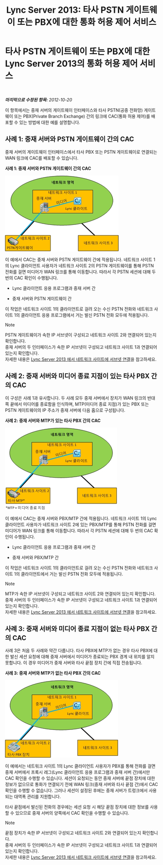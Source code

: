 ﻿---
title: 'Lync Server 2013: 타사 PSTN 게이트웨이 또는 PBX에 대한 통화 허용 제어 서비스'
TOCTitle: 타사 PSTN 게이트웨이 또는 PBX에 대한 통화 허용 제어 서비스
ms:assetid: 95dc4ceb-bcad-48ee-86ec-af911727f853
ms:mtpsurl: https://technet.microsoft.com/ko-kr/library/Gg398762(v=OCS.15)
ms:contentKeyID: 49304436
ms.date: 08/24/2015
mtps_version: v=OCS.15
ms.translationtype: HT
---

# 타사 PSTN 게이트웨이 또는 PBX에 대한 Lync Server 2013의 통화 허용 제어 서비스

 

_**마지막으로 수정된 항목:** 2012-10-20_

이 항목에서는 중재 서버의 게이트웨이 인터페이스와 타사 PSTN(공중 전화망) 게이트웨이 또는 PBX(Private Branch Exchange) 간의 링크에 CAC(통화 허용 제어)를 배포할 수 있는 방법에 대한 예를 설명합니다.

## 사례 1: 중재 서버와 PSTN 게이트웨이 간의 CAC

중재 서버의 게이트웨이 인터페이스에서 타사 PBX 또는 PSTN 게이트웨이로 연결되는 WAN 링크에 CAC를 배포할 수 있습니다.

**사례 1: 중재 서버와 PSTN 게이트웨이 간의 CAC**

![사례 1: 중재 서버 PSTN 게이트웨이 간의 CAC](images/Gg398762.4bebf9ee-2732-4ea6-bbe5-0269b2903d8c(OCS.15).jpg "사례 1: 중재 서버 PSTN 게이트웨이 간의 CAC")

이 예에서 CAC는 중재 서버와 PSTN 게이트웨이 간에 적용됩니다. 네트워크 사이트 1의 Lync 클라이언트 사용자가 네트워크 사이트 2의 PSTN 게이트웨이를 통해 PSTN 전화를 걸면 미디어가 WAN 링크를 통해 이동합니다. 따라서 각 PSTN 세션에 대해 두 번의 CAC 확인이 수행됩니다.

  - Lync 클라이언트 응용 프로그램과 중재 서버 간

  - 중재 서버와 PSTN 게이트웨이 간

이 작업은 네트워크 사이트 1의 클라이언트로 걸려 오는 수신 PSTN 전화와 네트워크 사이트 1의 클라이언트 응용 프로그램에서 거는 발신 PSTN 전화 모두에 적용됩니다.


> [!NOTE]
> PSTN 게이트웨이가 속한 IP 서브넷이 구성되고 네트워크 사이트 2와 연결되어 있는지 확인합니다.<BR>중재 서버의 두 인터페이스가 속한 IP 서브넷이 구성되고 네트워크 사이트 1과 연결되어 있는지 확인합니다.<BR>자세한 내용은 <A href="lync-server-2013-associate-a-subnet-with-a-network-site.md">Lync Server 2013 에서 네트워크 사이트에 서브넷 연결</A>을 참고하세요.



## 사례 2: 중재 서버와 미디어 종료 지점이 있는 타사 PBX 간의 CAC

이 구성은 사례 1과 유사합니다. 두 사례 모두 중재 서버에서 장치가 WAN 링크의 반대쪽 끝에서 미디어를 종료함을 인식하며, MTP(미디어 종료 지점)가 있는 PBX 또는 PSTN 게이트웨이의 IP 주소가 중재 서버에 다음 홉으로 구성됩니다.

**사례 2: 중재 서버와 MTP가 있는 타사 PBX 간의 CAC**

![사례 2: 중재 서버 PBX(MTP 포함) 간의 CAC](images/Gg398762.1c0b5263-c053-4cca-842f-85dd670760c8(OCS.15).jpg "사례 2: 중재 서버 PBX(MTP 포함) 간의 CAC")

이 예에서 CAC는 중재 서버와 PBX/MTP 간에 적용됩니다. 네트워크 사이트 1의 Lync 클라이언트 사용자가 네트워크 사이트 2에 있는 PBX/MTP를 통해 PSTN 전화를 걸면 미디어가 WAN 링크를 통해 이동합니다. 따라서 각 PSTN 세션에 대해 두 번의 CAC 확인이 수행됩니다.

  - Lync 클라이언트 응용 프로그램과 중재 서버 간

  - 중재 서버와 PBX/MTP 간

이 작업은 네트워크 사이트 1의 클라이언트로 걸려 오는 수신 PSTN 전화와 네트워크 사이트 1의 클라이언트에서 거는 발신 PSTN 전화 모두에 적용됩니다.


> [!NOTE]
> MTP가 속한 IP 서브넷이 구성되고 네트워크 사이트 2와 연결되어 있는지 확인합니다.<BR>중재 서버의 두 인터페이스가 속한 IP 서브넷이 구성되고 네트워크 사이트 1과 연결되어 있는지 확인합니다.<BR>자세한 내용은 <A href="lync-server-2013-associate-a-subnet-with-a-network-site.md">Lync Server 2013 에서 네트워크 사이트에 서브넷 연결</A>을 참고하세요.



## 사례 3: 중재 서버와 미디어 종료 지점이 없는 타사 PBX 간의 CAC

사례 3은 처음 두 사례와 약간 다릅니다. 타사 PBX에 MTP가 없는 경우 타사 PBX에 대한 발신 세션 요청에 대해 중재 서버에서 미디어가 종료되는 PBX 경계 내 위치를 알지 못합니다. 이 경우 미디어가 중재 서버와 타사 끝점 장치 간에 직접 전송됩니다.

**사례 3: 중재 서버와 MTP가 없는 타사 PBX 간의 CAC**

![사례 3: 중재 서버 PBX(MTP 미포함) 간의 CAC](images/Gg398762.f4bcf800-3a68-4037-bb3f-adb2fdf50d32(OCS.15).jpg "사례 3: 중재 서버 PBX(MTP 미포함) 간의 CAC")

이 예에서는 네트워크 사이트 1의 Lync 클라이언트 사용자가 PBX를 통해 전화를 걸면 중재 서버에서 프록시 레그(Lync 클라이언트 응용 프로그램과 중재 서버 간)에서만 CAC 확인을 수행할 수 있습니다. 세션이 요청되는 동안 중재 서버에 끝점 장치에 대한 정보가 없으므로 통화가 연결되기 전에 WAN 링크(중재 서버와 타사 끝점 간)에서 CAC 확인을 수행할 수 없습니다. 그러나 세션이 설정된 후에는 중재 서버가 트렁크에서 사용되는 대역폭 관리를 지원합니다.

타사 끝점에서 발신된 전화의 경우에는 세션 요청 시 해당 끝점 장치에 대한 정보를 사용할 수 있으므로 중재 서버의 양쪽에서 CAC 확인을 수행할 수 있습니다.


> [!NOTE]
> 끝점 장치가 속한 IP 서브넷이 구성되고 네트워크 사이트 2와 연결되어 있는지 확인합니다.<BR>중재 서버의 두 인터페이스가 속한 IP 서브넷이 구성되고 네트워크 사이트 1과 연결되어 있는지 확인합니다.<BR>자세한 내용은 <A href="lync-server-2013-associate-a-subnet-with-a-network-site.md">Lync Server 2013 에서 네트워크 사이트에 서브넷 연결</A>을 참고하세요.


